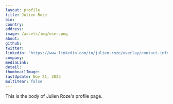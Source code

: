 ```yaml
---
layout: profile
title: Julien Roze
bio: 
country: 
address: 
image: /assets/img/user.png
about:
github:
twitter: 
linkedin: "https://www.linkedin.com/in/julien-roze/overlay/contact-info/"
company: 
mediaLink:
detail:
thumbnailImage:
lastUpdate: Nov 21, 2023
multiYear: false
---
```


This is the body of Julien Roze's profile page.
